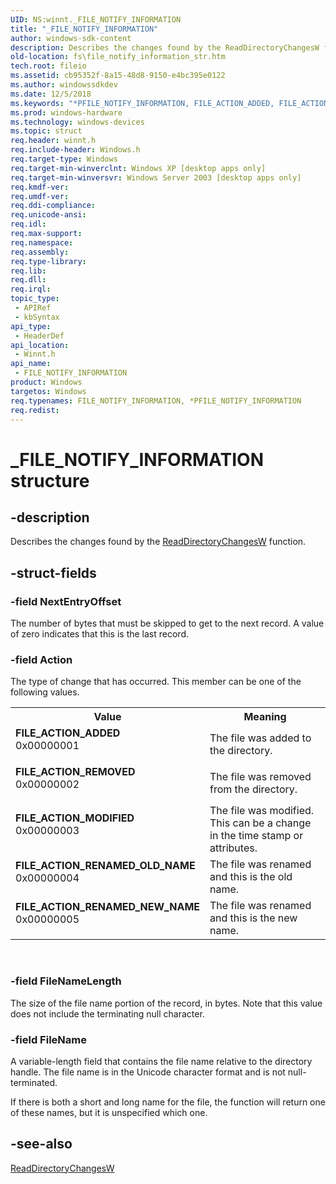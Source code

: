 ```yaml
---
UID: NS:winnt._FILE_NOTIFY_INFORMATION
title: "_FILE_NOTIFY_INFORMATION"
author: windows-sdk-content
description: Describes the changes found by the ReadDirectoryChangesW function.
old-location: fs\file_notify_information_str.htm
tech.root: fileio
ms.assetid: cb95352f-8a15-48d8-9150-e4bc395e0122
ms.author: windowssdkdev
ms.date: 12/5/2018
ms.keywords: "*PFILE_NOTIFY_INFORMATION, FILE_ACTION_ADDED, FILE_ACTION_MODIFIED, FILE_ACTION_REMOVED, FILE_ACTION_RENAMED_NEW_NAME, FILE_ACTION_RENAMED_OLD_NAME, FILE_NOTIFY_INFORMATION, FILE_NOTIFY_INFORMATION structure [Files], PFILE_NOTIFY_INFORMATION, PFILE_NOTIFY_INFORMATION structure pointer [Files], _FILE_NOTIFY_INFORMATION, _win32_file_notify_information_str, base.file_notify_information_str, fs.file_notify_information_str, winnt/FILE_NOTIFY_INFORMATION, winnt/PFILE_NOTIFY_INFORMATION"
ms.prod: windows-hardware
ms.technology: windows-devices
ms.topic: struct
req.header: winnt.h
req.include-header: Windows.h
req.target-type: Windows
req.target-min-winverclnt: Windows XP [desktop apps only]
req.target-min-winversvr: Windows Server 2003 [desktop apps only]
req.kmdf-ver: 
req.umdf-ver: 
req.ddi-compliance: 
req.unicode-ansi: 
req.idl: 
req.max-support: 
req.namespace: 
req.assembly: 
req.type-library: 
req.lib: 
req.dll: 
req.irql: 
topic_type:
 - APIRef
 - kbSyntax
api_type:
 - HeaderDef
api_location:
 - Winnt.h
api_name:
 - FILE_NOTIFY_INFORMATION
product: Windows
targetos: Windows
req.typenames: FILE_NOTIFY_INFORMATION, *PFILE_NOTIFY_INFORMATION
req.redist: 
---
```


# _FILE_NOTIFY_INFORMATION structure


## -description


Describes the changes found by the 
    <a href="https://msdn.microsoft.com/14dfc93d-557e-43d0-be45-8414cfd92c29">ReadDirectoryChangesW</a> function.


## -struct-fields




### -field NextEntryOffset

The number of bytes that must be skipped to get to the next record. A value of zero indicates that this is 
      the last record.


### -field Action

The type of change that has occurred. This member can be one of the following values.

<table>
<tr>
<th>Value</th>
<th>Meaning</th>
</tr>
<tr>
<td width="40%"><a id="FILE_ACTION_ADDED"></a><a id="file_action_added"></a><dl>
<dt><b>FILE_ACTION_ADDED</b></dt>
<dt>0x00000001</dt>
</dl>
</td>
<td width="60%">
The file was added to the directory.

</td>
</tr>
<tr>
<td width="40%"><a id="FILE_ACTION_REMOVED"></a><a id="file_action_removed"></a><dl>
<dt><b>FILE_ACTION_REMOVED</b></dt>
<dt>0x00000002</dt>
</dl>
</td>
<td width="60%">
The file was removed from the directory.

</td>
</tr>
<tr>
<td width="40%"><a id="FILE_ACTION_MODIFIED"></a><a id="file_action_modified"></a><dl>
<dt><b>FILE_ACTION_MODIFIED</b></dt>
<dt>0x00000003</dt>
</dl>
</td>
<td width="60%">
The file was modified. This can be a change in the time stamp or attributes.

</td>
</tr>
<tr>
<td width="40%"><a id="FILE_ACTION_RENAMED_OLD_NAME"></a><a id="file_action_renamed_old_name"></a><dl>
<dt><b>FILE_ACTION_RENAMED_OLD_NAME</b></dt>
<dt>0x00000004</dt>
</dl>
</td>
<td width="60%">
The file was renamed and this is the old name.

</td>
</tr>
<tr>
<td width="40%"><a id="FILE_ACTION_RENAMED_NEW_NAME"></a><a id="file_action_renamed_new_name"></a><dl>
<dt><b>FILE_ACTION_RENAMED_NEW_NAME</b></dt>
<dt>0x00000005</dt>
</dl>
</td>
<td width="60%">
The file was renamed and this is the new name.

</td>
</tr>
</table>
 


### -field FileNameLength

The size of the file name portion of the record, in bytes. Note that this value does not include the 
      terminating null character.


### -field FileName

A variable-length field that contains the file name relative to the directory handle. The file name is in 
      the Unicode character format and is not null-terminated.
	     

If there is both a short and long name for the file, the function will return one of these names, but it is 
 	     unspecified which one.


## -see-also




<a href="https://msdn.microsoft.com/14dfc93d-557e-43d0-be45-8414cfd92c29">ReadDirectoryChangesW</a>
 

 

